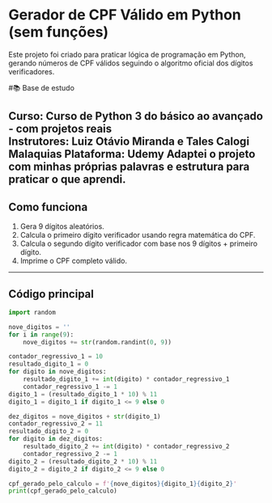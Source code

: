 # Gerador de CPF Válido em Python (sem funções)

Este projeto foi criado para praticar lógica de programação em Python, gerando números de CPF válidos seguindo o algoritmo oficial dos dígitos verificadores.

#📚 Base de estudo

Curso: Curso de Python 3 do básico ao avançado - com projetos reais  
Instrutores: Luiz Otávio Miranda e Tales Calogi Malaquias 
Plataforma: Udemy
Adaptei o projeto com minhas próprias palavras e estrutura para praticar o que aprendi.
---

## Como funciona

1. Gera 9 dígitos aleatórios.
2. Calcula o primeiro dígito verificador usando regra matemática do CPF.
3. Calcula o segundo dígito verificador com base nos 9 dígitos + primeiro dígito.
4. Imprime o CPF completo válido.

---

## Código principal

```python
import random

nove_digitos = ''
for i in range(9):
    nove_digitos += str(random.randint(0, 9))

contador_regressivo_1 = 10
resultado_digito_1 = 0 
for digito in nove_digitos:
    resultado_digito_1 += int(digito) * contador_regressivo_1
    contador_regressivo_1 -= 1
digito_1 = (resultado_digito_1 * 10) % 11
digito_1 = digito_1 if digito_1 <= 9 else 0

dez_digitos = nove_digitos + str(digito_1)
contador_regressivo_2 = 11
resultado_digito_2 = 0 
for digito in dez_digitos:
    resultado_digito_2 += int(digito) * contador_regressivo_2
    contador_regressivo_2 -= 1
digito_2 = (resultado_digito_2 * 10) % 11
digito_2 = digito_2 if digito_2 <= 9 else 0

cpf_gerado_pelo_calculo = f'{nove_digitos}{digito_1}{digito_2}'
print(cpf_gerado_pelo_calculo)



